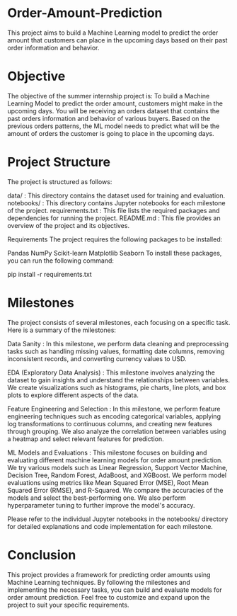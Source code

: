 # Order-Amount-Prediction
This project aims to build a Machine Learning model to predict the order amount that customers can place in the upcoming days based on their past order information and behavior.

# Objective
The objective of the summer internship project is:
To build a Machine Learning Model to predict the order amount, customers might make in the upcoming days.
You will be receiving an orders dataset that contains the past orders information and behavior of various buyers. Based on the previous orders patterns, the ML model needs to predict what will be the amount of orders the customer is going to place in the upcoming days. 

# Project Structure

The project is structured as follows:



data/ : This directory contains the dataset used for training and evaluation.
notebooks/ : This directory contains Jupyter notebooks for each milestone of the project.
requirements.txt : This file lists the required packages and dependencies for running the project.
README.md : This file provides an overview of the project and its objectives.

Requirements
The project requires the following packages to be installed:

Pandas
NumPy
Scikit-learn
Matplotlib
Seaborn
To install these packages, you can run the following command:

pip install -r requirements.txt

# Milestones
The project consists of several milestones, each focusing on a specific task. Here is a summary of the milestones:

Data Sanity : In this milestone, we perform data cleaning and preprocessing tasks such as handling missing values, formatting date columns, removing inconsistent records, and converting currency values to USD.

EDA (Exploratory Data Analysis) : This milestone involves analyzing the dataset to gain insights and understand the relationships between variables. We create visualizations such as histograms, pie charts, line plots, and box plots to explore different aspects of the data.

Feature Engineering and Selection : In this milestone, we perform feature engineering techniques such as encoding categorical variables, applying log transformations to continuous columns, and creating new features through grouping. We also analyze the correlation between variables using a heatmap and select relevant features for prediction.

ML Models and Evaluations : This milestone focuses on building and evaluating different machine learning models for order amount prediction. We try various models such as Linear Regression, Support Vector Machine, Decision Tree, Random Forest, AdaBoost, and XGBoost. We perform model evaluations using metrics like Mean Squared Error (MSE), Root Mean Squared Error (RMSE), and R-Squared. We compare the accuracies of the models and select the best-performing one. We also perform hyperparameter tuning to further improve the model's accuracy.

Please refer to the individual Jupyter notebooks in the notebooks/ directory for detailed explanations and code implementation for each milestone.

# Conclusion
This project provides a framework for predicting order amounts using Machine Learning techniques. By following the milestones and implementing the necessary tasks, you can build and evaluate models for order amount prediction. Feel free to customize and expand upon the project to suit your specific requirements.

